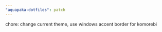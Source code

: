 ```yaml
---
"aquapaka-dotfiles": patch
---
```


chore: change current theme, use windows accent border for komorebi
